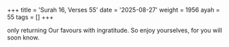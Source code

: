 +++
title = 'Surah 16, Verses 55'
date = '2025-08-27'
weight = 1956
ayah = 55
tags = []
+++

only returning Our favours with ingratitude. So enjoy yourselves, for you will soon know.